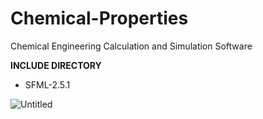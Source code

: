 # Chemical-Properties
Chemical Engineering Calculation and Simulation Software

**INCLUDE DIRECTORY**
- SFML-2.5.1


![Untitled](https://user-images.githubusercontent.com/48857076/183417435-02753fff-24b0-4fa2-8063-07b88abd5e53.png)
